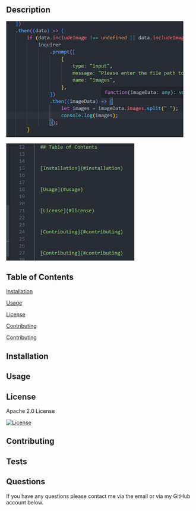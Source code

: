 # 

    
  ## Description


  


  ![image](test.png)

 ![image](test2.png)




  ## Table of Contents


  [Installation](#installation)


  [Usage](#usage)


  [License](#license)


  [Contributing](#contributing)


  [Contributing](#contributing)


  ## Installation


  


  ## Usage


  


  ## License


  Apache 2.0 License


  [![License](https://img.shields.io/badge/License-Apache_2.0-blue.svg)](https://opensource.org/licenses/Apache-2.0)


  ## Contributing


  


  ## Tests


  


  ## Questions


  If you have any questions please contact me via the email or via my GitHub account below.

  

  

